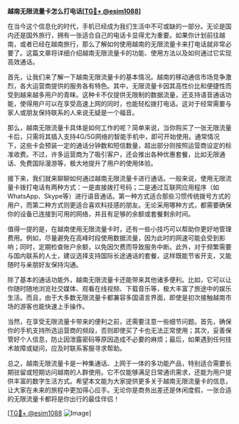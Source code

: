 **越南无限流量卡怎么打电话[[TG💪+ @esim1088](https://t.me/s/esim1088)]**

在当今这个信息化的时代，手机已经成为我们生活中不可或缺的一部分。无论是国内还是国外旅行，拥有一张适合自己的电话卡显得尤为重要。如果你计划前往越南，或者已经在越南旅行，那么了解如何使用越南的无限流量卡来打电话就非常必要了。这篇文章将详细介绍越南无限流量卡的功能、使用方法以及如何通过它实现高效通话。

首先，让我们来了解一下越南无限流量卡的基本情况。越南的移动通信市场竞争激烈，各大运营商提供的服务各有特色。其中，无限流量卡因其高性价比和便捷性而受到越来越多用户的青睐。这种卡不仅提供无限制的数据流量，还支持语音通话功能，使得用户可以在享受高速上网的同时，也能轻松拨打电话。这对于经常需要与家人或朋友保持联系的人来说无疑是一个福音。

那么，越南无限流量卡具体是如何工作的呢？简单来说，当你购买了一张无限流量卡后，只需将其插入支持4G/5G网络的智能手机中，即可开始使用。通常情况下，这些卡会预装一定的通话分钟数和短信数量，超出部分则按照运营商设定的标准收费。不过，许多运营商为了吸引客户，还会推出各种优惠套餐，比如无限通话、免费国际漫游等，极大地提升了用户的使用体验。

接下来，我们就来聊聊如何通过越南无限流量卡进行通话。一般来说，使用无限流量卡拨打电话有两种方式：一是直接拨打号码；二是通过互联网应用程序（如WhatsApp、Skype等）进行语音通话。第一种方式适合那些习惯传统拨号方式的用户，而第二种方式则更适合喜欢科技感的朋友。无论采用哪种方式，都需要确保你的设备已连接到可用的网络，并且有足够的余额或套餐剩余时间。

值得一提的是，在越南使用无限流量卡时，还有一些小技巧可以帮助你更好地管理费用。例如，尽量避免在高峰时段使用数据流量，因为此时的网速可能会受到影响；同时，定期检查账户余额，以免因欠费而导致服务中断。此外，对于频繁需要与国内联系的人士，建议选择支持国际长途通话的套餐，这样既能节省开支，又能随时与亲朋好友保持沟通。

除了基本的通话功能外，越南无限流量卡还能带来其他诸多便利。比如，它可以让你随时随地浏览社交媒体、观看在线视频、下载音乐等，极大丰富了旅途中的娱乐生活。而且，由于大多数无限流量卡都兼容多国语言界面，即使是初次接触越南市场的游客也能快速上手操作。

当然，在享受无限流量卡带来的便利之前，还需要注意一些细节问题。首先，确保你的手机支持所选运营商的频段，否则即使买了卡也无法正常使用；其次，妥善保管好个人信息，防止因泄露密码等原因造成不必要的麻烦；最后，如果遇到任何技术故障或疑问，应及时联系客服寻求帮助。

总之，越南无限流量卡是一种集通话、上网于一体的多功能产品，特别适合需要长期驻留或短期访问越南的人群使用。它不仅能够满足日常通讯需求，还能为用户提供丰富的数字生活方式。希望本文能为大家提供更多关于越南无限流量卡的信息，让大家在未来的旅程中更加得心应手。无论你是商务出差还是休闲度假，一张合适的无限流量卡都将是你出行的最佳伴侣！

[[TG💪+ @esim1088](https://t.me/s/esim1088) ![Image](https://i.postimg.cc/4NQfJmqS/Snipaste-2025-05-13-00-14-12.png)]
